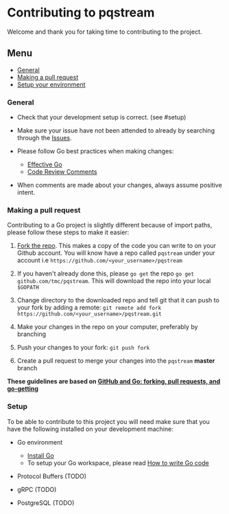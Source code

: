 Contributing to pqstream
=====================

Welcome and thank you for taking time to contributing to the project.

## Menu

- [General](#general)
- [Making a pull request](#making_a_pull_request)
- [Setup your environment](#setup)

### General

- Check that your development setup is correct. (see #setup)

- Make sure your issue have not been attended to already by searching through the [Issues](https://github.com/tmc/pqstream/issues).

- Please follow Go best practices when making changes:
    - [Effective Go](https://golang.org/doc/effective_go.html)
    - [Code Review Comments](https://golang.org/wiki/CodeReviewComments)

- When comments are made about your changes, always assume positive intent.

### Making a pull request

Contributing to a Go project is slightly different because of import paths, please follow these steps to make it easier:

1. [Fork the repo](https://github.com/tmc/pqstream). This makes a copy of the code you can write to on your Github account. You will know have a repo called `pqstream` under your account i.e `https://github.com/<your_username>/pqstream`

2. If you haven't already done this, please `go get` the repo `go get github.com/tmc/pqstream`. This will download the repo into your local `$GOPATH`

3. Change directory to the downloaded repo and tell git that it can push to your fork by adding a remote: `git remote add fork https://github.com/<your_username>/pqstream.git`

4. Make your changes in the repo on your computer, preferably by branching

5. Push your changes to your fork: `git push fork`

6. Create a pull request to merge your changes into the `pqstream` **master** branch


**These guidelines are based on [GitHub and Go: forking, pull requests, and go-getting](http://blog.campoy.cat/2014/03/github-and-go-forking-pull-requests-and.html)**

### Setup

To be able to contribute to this project you will need make sure that you have the following installed on your development machine:

- Go environment  
    - [Install Go](https://golang.org/doc/install)
    - To setup your Go workspace, please read [How to write Go code](https://golang.org/doc/code.html)

- Protocol Buffers (TODO)
- gRPC (TODO)
- PostgreSQL (TODO)
